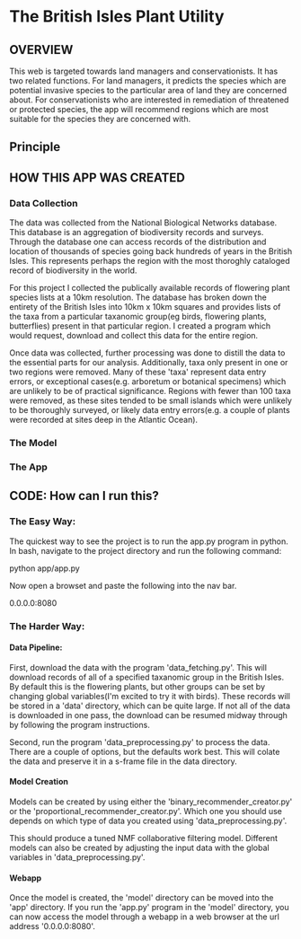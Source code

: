 # The British Isles Plant Utility


## OVERVIEW

This web is targeted towards land managers and conservationists. It has two related functions. For land managers, it predicts the species which are potential invasive species to the particular area of land they are concerned about.  For conservationists who are interested in remediation of threatened or protected species, the app will recommend regions which are most suitable for the species they are concerned with.

## Principle 

## HOW THIS APP WAS CREATED

### Data Collection

The data was collected from the National Biological Networks database. This database is an aggregation of biodiversity records and surveys. Through the database one can access records of the distribution and location of thousands of species going back hundreds of years in the British Isles. This represents perhaps the region with the most thoroghly cataloged record of biodiversity in the world. 

For this project I collected the publically available records of flowering plant species lists at a 10km resolution. The database has broken down the entirety of the British Isles into 10km x 10km squares and provides lists of the taxa from a particular taxanomic group(eg birds, flowering plants, butterflies) present in that particular region. I created a program which would request, download and collect this data for the entire region.

Once data was collected, further processing was done to distill the data to the essential parts for our analysis. Additionally, taxa only present in one or two regions were removed. Many of these 'taxa' represent data entry errors, or exceptional cases(e.g. arboretum or botanical specimens) which are unlikely to be of practical significance. Regions with fewer than 100 taxa were removed, as these sites tended to be small islands which were unlikely to be thoroughly surveyed, or likely data entry errors(e.g. a couple of plants were recorded at sites deep in the Atlantic Ocean).

### The Model

### The App

## CODE: How can I run this?

### The Easy Way:

The quickest way to see the project is to run the app.py program in python. In bash, navigate to the project directory and run the following command:

python app/app.py

Now open a browset and paste the following into the nav bar.

0.0.0.0:8080

### The Harder Way:
#### Data Pipeline:
First, download the data with the program 'data_fetching.py'. This will download records of all of a specified taxanomic group in the British Isles. By default this is the flowering plants, but other groups can be set by changing global variables(I'm excited to try it with birds). These records will be stored in a 'data' directory, which can be quite large. If not all of the data is downloaded in one pass, the download can be resumed midway through by following the program instructions.

Second, run the program 'data_preprocessing.py' to process the data. There are a couple of options, but the defaults work best. This will colate the data and preserve it in a s-frame file in the data directory.

#### Model Creation
Models can be created by using either the 'binary_recommender_creator.py' or the 'proportional_recommender_creator.py'. Which one you should use depends on which type of data you created using 'data_preprocessing.py'. 

This should produce a tuned NMF collaborative filtering model. Different models can also be created by adjusting the input data with the global variables in 'data_preprocessing.py'. 


#### Webapp
Once the model is created, the 'model' directory can be moved into the 'app' directory. If you run the 'app.py' program in the 'model' directory, you can now access the model through a webapp in a web browser at the url address '0.0.0.0:8080'.


